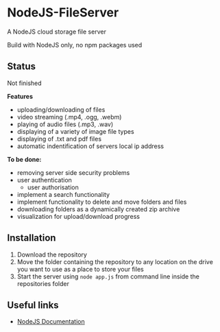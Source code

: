 # NodeJS-FileServer

A NodeJS cloud storage file server

Build with NodeJS only, no npm packages used

## Status

Not finished

**Features**
- uploading/downloading of files
- video streaming (.mp4, .ogg, .webm)
- playing of audio files (.mp3, .wav)
- displaying of a variety of image file types
- displaying of .txt and pdf files
- automatic indentification of servers local ip address 

**To be done:**
- removing server side security problems
- user authentication
    - user authorisation
- implement a search functionality
- implement functionality to delete and move folders and files
- downloading folders as a dynamically created zip archive
- visualization for upload/download progress

## Installation

1. Download the repository
2. Move the folder containing the repository to any location on the drive you want to use as a place to store your files
3. Start the server using ```node app.js``` from command line inside the repositories folder 

## Useful links

- [NodeJS Documentation](https://nodejs.org/api/)
